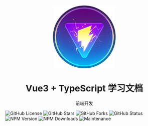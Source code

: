 <p align="center">
<img src="./vue3-ts-doc/docs/assets/LOGO/vite.png"
style="width:200px;"
/>
<h1 align="center">Vue3 + TypeScript 学习文档</h1>
<p align="center">
前端开发
</p>


</p>

![GitHub License](https://img.shields.io/github/license/krislorem/vue3-docs)
![GitHub Stars](https://img.shields.io/github/stars/krislorem/vue3-docs)
![GitHub Forks](https://img.shields.io/github/forks/krislorem/vue3-docs)
![GitHub Status](https://img.shields.io/github/workflow/status/krislorem/vue3-docs)
![NPM Version](https://img.shields.io/npm/v/vue)
![NPM Downloads](https://img.shields.io/npm/dw/vue)
![Maintenance](https://img.shields.io/maintenance/yes/2024)

